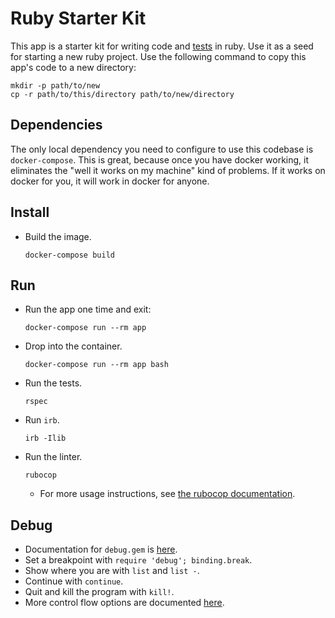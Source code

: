 # Ruby Starter Kit
This app is a starter kit for writing code and [tests](https://github.com/seattlerb/minitest#label-Specs) in ruby. Use it as a seed for starting a new ruby project. Use the following command to copy this app's code to a new directory:
```console
mkdir -p path/to/new
cp -r path/to/this/directory path/to/new/directory
```

## Dependencies
The only local dependency you need to configure to use this codebase is `docker-compose`. This is great, because once you have docker working, it eliminates the "well it works on my machine" kind of problems. If it works on docker for you, it will work in docker for anyone.

## Install

* Build the image.
  ```console
  docker-compose build
  ```

## Run

* Run the app one time and exit:
  ```console
  docker-compose run --rm app
  ```
* Drop into the container.
  ```console
  docker-compose run --rm app bash
  ```
* Run the tests.
  ```console
  rspec
  ```
* Run `irb`.
  ```console
  irb -Ilib
  ```
* Run the linter.
  ```console
  rubocop
  ```
  * For more usage instructions, see [the rubocop documentation](https://docs.rubocop.org/rubocop/usage/basic_usage.html).

## Debug

* Documentation for `debug.gem` is [here](https://github.com/ruby/debug).
* Set a breakpoint with `require 'debug'; binding.break`.
* Show where you are with `list` and `list -`.
* Continue with `continue`.
* Quit and kill the program with `kill!`.
* More control flow options are documented [here](https://github.com/ruby/debug#control-flow).
